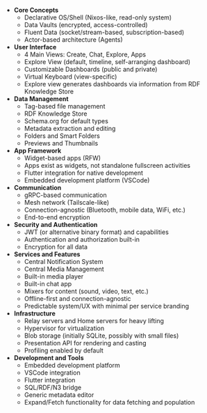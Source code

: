 - **Core Concepts**
    - Declarative OS/Shell (Nixos-like, read-only system)
    - Data Vaults (encrypted, access-controlled)
    - Fluent Data (socket/stream-based, subscription-based)
    - Actor-based architecture (Agents)
- **User Interface**
    - 4 Main Views: Create, Chat, Explore, Apps
    - Explore View (default, timeline, self-arranging dashboard)
    - Customizable Dashboards (public and private)
    - Virtual Keyboard (view-specific)
    - Explore view generates dashboards via information from RDF Knowledge Store
- **Data Management**
    - Tag-based file management
    - RDF Knowledge Store
    - Schema.org for default types
    - Metadata extraction and editing
    - Folders and Smart Folders
    - Previews and Thumbnails
- **App Framework**
    - Widget-based apps (RFW)
    - Apps exist as widgets, not standalone fullscreen activities
    - Flutter integration for native development
    - Embedded development platform (VSCode)
- **Communication**
    - gRPC-based communication
    - Mesh network (Tailscale-like)
    - Connection-agnostic (Bluetooth, mobile data, WiFi, etc.)
    - End-to-end encryption
- **Security and Authentication**
    - JWT (or alternative binary format) and capabilities
    - Authentication and authorization built-in
    - Encryption for all data
- **Services and Features**
    - Central Notification System
    - Central Media Management
    - Built-in media player
    - Built-in chat app
    - Mixers for content (sound, video, text, etc.)
    - Offline-first and connection-agnostic
    - Predictable system/UX with minimal per service branding
- **Infrastructure**
    - Relay servers and Home servers for heavy lifting
    - Hypervisor for virtualization
    - Blob storage (initially SQLite, possibly with small files)
    - Presentation API for rendering and casting
    - Profiling enabled by default
- **Development and Tools**
    - Embedded development platform
    - VSCode integration
    - Flutter integration
    - SQL/RDF/N3 bridge
    - Generic metadata editor
    - Expand/Fetch functionality for data fetching and population